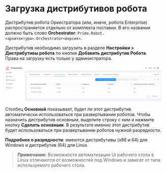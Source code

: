 # Загрузка дистрибутивов робота

Дистрибутив робота Оркестратора (или, иначе, робота Enterprise) распространяется отдельно от комплекта поставки. В его названии должно быть слово **Orchestrator**: `Primo.Robot.<архитектура>.Orchestrator<версия>`.

Дистрибутив необходимо загрузить в разделе **Настройки > Дистрибутивы робота** по кнопке **Добавить дистрибутив Робота**. Права на загрузку есть только у администратора.

![](<../../../.gitbook/assets/0 (16)>)

Столбец **Основной** показывает, будет ли этот дистрибутив автоматически использоваться при развертывании роботов. Чтобы назначить дистрибутив основным, выделите строку с ним и нажмите кнопку **Сделать основным**. В результате именно этот дистрибутив будет использоваться при развертывании роботов нужной разрядности. 

**Подробнее о разрядности**: имеются дистрибутивы (x86 и 64) для Windows и дистрибутив (64) для Linux. 

> **Примечание**: Возможности автоматизации UI рабочего стола в Linux отличаются от возможностей под Windows и зависят от типа используемого рабочего стола. 
